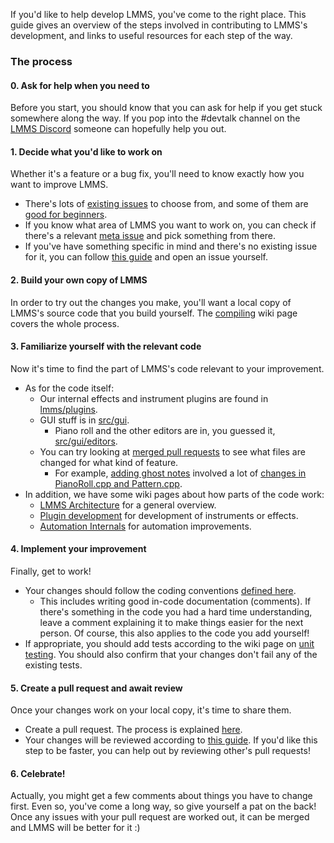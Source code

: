 If you'd like to help develop LMMS, you've come to the right place. This guide gives an overview of the steps involved in contributing to LMMS's development, and links to useful resources for each step of the way.

### The process

#### 0. Ask for help when you need to
Before you start, you should know that you can ask for help if you get stuck somewhere along the way. If you pop into the #devtalk channel on the [LMMS Discord](discord.gg/PruNxpG) someone can hopefully help you out.

#### 1. Decide what you'd like to work on
Whether it's a feature or a bug fix, you'll need to know exactly how you want to improve LMMS.
  * There's lots of [existing issues](https://github.com/lmms/lmms/issues) to choose from, and some of them are [good for beginners](https://github.com/lmms/lmms/issues?q=is%3Aissue+is%3Aopen+label%3A%22good+first+issue%22).
   * If you know what area of LMMS you want to work on, you can check if there's a relevant [meta issue](https://github.com/lmms/lmms/issues?q=is%3Aissue+is%3Aopen+label%3Ameta) and pick something from there.
  * If you've have something specific in mind and there's no existing issue for it, you can follow [this guide](https://github.com/LMMS/lmms/wiki/Reporting-Issues) and open an issue yourself.

#### 2. Build your own copy of LMMS
In order to try out the changes you make, you'll want a local copy of LMMS's source code that you build yourself. The [compiling](https://github.com/LMMS/lmms/wiki/Compiling) wiki page covers the whole process.

#### 3. Familiarize yourself with the relevant code
Now it's time to find the part of LMMS's code relevant to your improvement.
  * As for the code itself:
    * Our internal effects and instrument plugins are found in [lmms/plugins](https://github.com/LMMS/lmms/tree/master/plugins).
    * GUI stuff is in [src/gui](https://github.com/LMMS/lmms/tree/master/src/gui).
      * Piano roll and the other editors are in, you guessed it, [src/gui/editors](https://github.com/LMMS/lmms/tree/master/src/gui/editors).
    * You can try looking at [merged pull requests](https://github.com/LMMS/lmms/pulls?utf8=%E2%9C%93&q=is%3Apr+is%3Amerged) to see what files are changed for what kind of feature.
      * For example, [adding ghost notes](https://github.com/LMMS/lmms/pull/4575) involved a lot of [changes in PianoRoll.cpp and Pattern.cpp](https://github.com/LMMS/lmms/pull/4575/files).
  * In addition, we have some wiki pages about how parts of the code work:
    * [LMMS Architecture](https://github.com/LMMS/lmms/wiki/LMMS-Architecture) for a general overview.
    * [Plugin development](https://github.com/LMMS/lmms/wiki/Plugin-development) for development of instruments or effects.
    * [Automation Internals](https://github.com/LMMS/lmms/wiki/Automation-Internals) for automation improvements.

#### 4. Implement your improvement
Finally, get to work!
  * Your changes should follow the coding conventions [defined here](https://github.com/LMMS/lmms/wiki/Coding-conventions).
    * This includes writing good in-code documentation (comments). If there's something in the code you had a hard time understanding, leave a comment explaining it to make things easier for the next person. Of course, this also applies to the code you add yourself!
  * If appropriate, you should add tests according to the wiki page on [unit testing](https://github.com/LMMS/lmms/wiki/Unit-testing). You should also confirm that your changes don't fail any of the existing tests.

#### 5. Create a pull request and await review
Once your changes work on your local copy, it's time to share them.
  * Create a pull request. The process is explained [here](https://github.com/LMMS/lmms/wiki/Submitting-a-patch).
  * Your changes will be reviewed according to [this guide](https://github.com/LMMS/lmms/wiki/Reviewing-Pull-Requests). If you'd like this step to be faster, you can help out by reviewing other's pull requests!

#### 6. Celebrate!
Actually, you might get a few comments about things you have to change first. Even so, you've come a long way, so give yourself a pat on the back! Once any issues with your pull request are worked out, it can be merged and LMMS will be better for it :)
